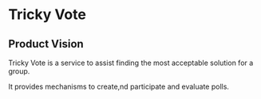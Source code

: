 # Tricky Vote

## Product Vision

Tricky Vote is a service to assist finding the most acceptable solution for a group.

It provides mechanisms to create,nd participate and evaluate polls.
